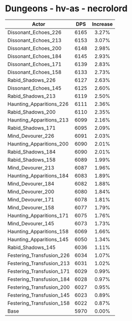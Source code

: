 # Dungeons - hv-as - necrolord
| Actor | DPS | Increase |
|---|:---:|:---:|
|Dissonant_Echoes_226|6165|3.27%|
|Dissonant_Echoes_213|6153|3.07%|
|Dissonant_Echoes_200|6148|2.98%|
|Dissonant_Echoes_184|6145|2.93%|
|Dissonant_Echoes_171|6139|2.83%|
|Dissonant_Echoes_158|6133|2.73%|
|Rabid_Shadows_226|6127|2.63%|
|Dissonant_Echoes_145|6125|2.60%|
|Rabid_Shadows_213|6119|2.50%|
|Haunting_Apparitions_226|6111|2.36%|
|Rabid_Shadows_200|6110|2.35%|
|Haunting_Apparitions_213|6099|2.16%|
|Rabid_Shadows_171|6095|2.09%|
|Mind_Devourer_226|6091|2.03%|
|Haunting_Apparitions_200|6090|2.01%|
|Rabid_Shadows_184|6090|2.01%|
|Rabid_Shadows_158|6089|1.99%|
|Mind_Devourer_213|6087|1.96%|
|Haunting_Apparitions_184|6083|1.89%|
|Mind_Devourer_184|6082|1.88%|
|Mind_Devourer_200|6080|1.84%|
|Mind_Devourer_171|6078|1.81%|
|Mind_Devourer_158|6077|1.79%|
|Haunting_Apparitions_171|6075|1.76%|
|Mind_Devourer_145|6073|1.73%|
|Haunting_Apparitions_158|6069|1.66%|
|Haunting_Apparitions_145|6050|1.34%|
|Rabid_Shadows_145|6036|1.11%|
|Festering_Transfusion_226|6034|1.07%|
|Festering_Transfusion_213|6031|1.02%|
|Festering_Transfusion_171|6029|0.99%|
|Festering_Transfusion_184|6028|0.97%|
|Festering_Transfusion_200|6027|0.95%|
|Festering_Transfusion_145|6023|0.89%|
|Festering_Transfusion_158|6022|0.87%|
|Base|5970|0.00%|
